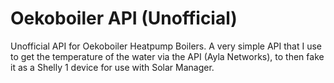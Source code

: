 # Oekoboiler API (Unofficial)

Unofficial API for Oekoboiler Heatpump Boilers. A very simple API that I use to get the temperature of the water via the API (Ayla Networks), to then fake it as a Shelly 1 device for use with Solar Manager.
